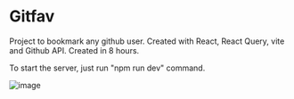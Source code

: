 # Gitfav
Project to bookmark any github user. Created with React, React Query, vite and Github API. Created in 8 hours.

To start the server, just run "npm run dev" command.

![image](https://user-images.githubusercontent.com/83726056/234253701-6db54155-0055-4d8c-bfc9-8a3ca64ee0dc.png)
